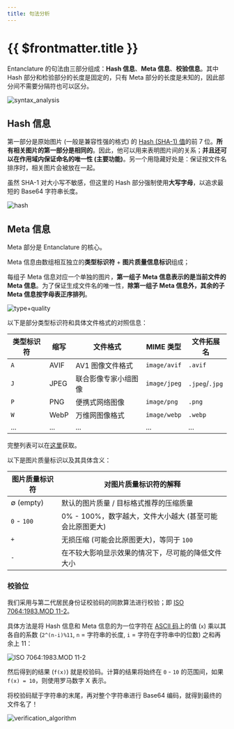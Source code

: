 ```yaml
---
title: 句法分析
---
```


# {{ $frontmatter.title }}

Entanclature 的句法由三部分组成：**Hash 信息**、**Meta 信息**、**校验信息**。其中 Hash 部分和检验部分的长度是固定的，只有 Meta 部分的长度是未知的，因此部分间不需要分隔符也可以区分。

![syntax_analysis](/images/4_syntax_analysis.png)

## Hash 信息

第一部分是原始图片 (一般是兼容性强的格式) 的 [Hash (SHA-1) 值](https://zh.wikipedia.org/wiki/SHA-1)的前 7 位。**所有相关图片的第一部分是相同的**。因此，他可以用来表明图片间的关系；**并且还可以在作用域内保证命名的唯一性 (主要功能)**。另一个用隐藏好处是：保证按文件名排序时，相关图片会被放在一起。

虽然 SHA-1 对大小写不敏感，但这里的 Hash 部分强制使用**大写字母**，以追求最短的 Base64 字符串长度。

![hash](/images/5_hash.png)

## Meta 信息

Meta 部分是 Entanclature 的核心。

Meta 信息由数组相互独立的**类型标识符** + **图片质量信息标识**组成；

每组子 Meta 信息对应一个单独的图片，**第一组子 Meta 信息表示的是当前文件的 Meta 信息**。为了保证生成文件名的唯一性，**除第一组子 Meta 信息外，其余的子 Meta 信息按字母表正序排列**。

![type+quality](/images/6_type+quality.png)

以下是部分类型标识符和具体文件格式的对照信息：

| 类型标识符 | 缩写 | 文件格式             | MIME 类型    | 文件拓展名     |
| ---------- | ---- | -------------------- | ------------ | -------------- |
| `A`        | AVIF | AV1 图像文件格式     | `image/avif` | `.avif`        |
| `J`        | JPEG | 联合影像专家小组图像 | `image/jpeg` | `.jpeg`/`.jpg` |
| `P`        | PNG  | 便携式网络图像       | `image/png`  | `.png`         |
| `W`        | WebP | 万维网图像格式       | `image/webp` | `.webp`        |
| ...        | ...  | ...                  | ...          | ...            |

完整列表可以在[这里](/guide/2-function/2-available-type)获取。

以下是图片质量标识以及其具体含义：

| 图片质量标识符 | 对图片质量标识符的解释                                   |
| -------------- | -------------------------------------------------------- |
| ∅ (empty)      | 默认的图片质量 / 目标格式推荐的压缩质量                  |
| `0` - `100`    | 0% - 100%，数字越大，文件大小越大 (甚至可能会比原图更大) |
| `+`            | 无损压缩 (可能会比原图更大)，等同于 `100`                |
| `-`            | 在不较大影响显示效果的情况下，尽可能的降低文件大小       |

### 校验位

我们采用与第二代居民身份证校验码的同款算法进行校验；即 [ISO 7064:1983.MOD 11-2](https://en.wikipedia.org/wiki/ISO/IEC_7064)。

具体方法是将 Hash 信息和 Meta 信息的为一位字符在 [ASCII 码](https://zh.wikipedia.org/wiki/ASCII)上的值 (`x`) 乘以其各自的系数 (`2^(n-i)%11`, `n` = 字符串的长度, `i` = 字符在字符串中的位数) 之和再余上 11：

![ISO 7064:1983.MOD 11-2](/images/iso_7064_1983_mod11_2.png)

然后得到的结果 (`f(x)`) 就是校验码。计算的结果将始终在 `0` - `10` 的范围间，如果 `f(x) = 10`，则使用罗马数字 X 表示。

将校验码赋于字符串的末尾，再对整个字符串进行 Base64 编码，就得到最终的文件名了！

![verification_algorithm](/images/7_verification_algorithm.png)
